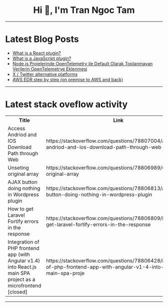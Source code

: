 <h1 align="center">Hi 👋, I'm Tran Ngoc Tam</h1>

---

# Latest Blog Posts 
<!-- BLOG-POST-LIST:START -->
- [What is a React plugin?](https://dev.to/buildwebcrumbs/what-is-a-react-plugin-47f0)
- [What is a JavaScript plugin?](https://dev.to/buildwebcrumbs/what-is-a-javascript-plugin-8h2)
- [Node.js Projelerinde OpenTelemetry ile Default Olarak Toplanmayan Verilerin OpenTelemetrye Eklenmesi](https://dev.to/talhanamaldi/nodejs-projelerinde-opentelemetry-ile-default-olarak-toplanmayan-verilerin-opentelemetrye-eklenmesi-dj7)
- [X / Twitter alternative platforms](https://dev.to/axorax/x-twitter-alternative-platforms-oj7)
- [AWS EDR step by step &lpar;on premise to AWS and back&rpar;](https://dev.to/swadeey123/aws-edr-step-by-step-on-premise-to-aws-and-back-2mco)
<!-- BLOG-POST-LIST:END -->

---

# Latest stack oveflow activity
<table>
  <tr><th>Title</th><th>Link</th></tr>
  <!-- STACKOVERFLOW:START --><tr><td>Access Andriod and IOS Download Path through Web</td><td>https://stackoverflow.com/questions/78807004/access-andriod-and-ios-download-path-through-web</td></tr><tr><td>Unseting original array</td><td>https://stackoverflow.com/questions/78806989/unseting-original-array</td></tr><tr><td>AJAX button doing nothing in Wordpress plugin</td><td>https://stackoverflow.com/questions/78806813/ajax-button-doing-nothing-in-wordpress-plugin</td></tr><tr><td>How to get Laravel Fortify errors in the response</td><td>https://stackoverflow.com/questions/78806809/how-to-get-laravel-fortify-errors-in-the-response</td></tr><tr><td>Integration of PHP frontend app &lpar;with Angular v1.4&rpar; into React.js main SPA project as a microfrontend [closed]</td><td>https://stackoverflow.com/questions/78806428/integration-of-php-frontend-app-with-angular-v1-4-into-react-js-main-spa-proje</td></tr><!-- STACKOVERFLOW:END -->
</table>

---


